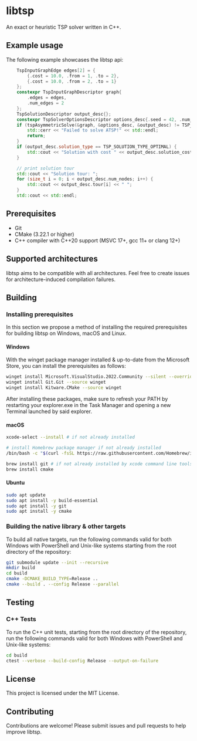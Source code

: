 # libtsp

An exact or heuristic TSP solver written in C++.

## Example usage

The following example showcases the libtsp api:
```cpp
    TspInputGraphEdge edges[2] = {
        {.cost = 10.0, .from = 1, .to = 2},
        {.cost = 10.0, .from = 2, .to = 1}
    };
    constexpr TspInputGraphDescriptor graph{
        .edges = edges,
        .num_edges = 2
    };
    TspSolutionDescriptor output_desc{};
    constexpr TspSolverOptionsDescriptor options_desc{.seed = 42, .num_iterations = 100};
    if (tspAsymmetricSolve(&graph, &options_desc, &output_desc) != TSP_STATUS_SUCCESS) {
        std::cerr << "Failed to solve ATSP!" << std::endl;
        return;
    }
    if (output_desc.solution_type == TSP_SOLUTION_TYPE_OPTIMAL) {
        std::cout << "Solution with cost " << output_desc.solution_cost << " is optimal.";
    }

    // print solution tour
    std::cout << "Solution tour: ";
    for (size_t i = 0; i < output_desc.num_nodes; i++) {
        std::cout << output_desc.tour[i] << " ";
    }
    std::cout << std::endl;
```

## Prerequisites

- Git
- CMake (3.22.1 or higher)
- C++ compiler with C++20 support (MSVC 17+, gcc 11+ or clang 12+)

## Supported architectures

libtsp aims to be compatible with all architectures.
Feel free to create issues for architecture-induced compilation failures.

## Building

### Installing prerequisites

In this section we propose a method of installing the required prerequisites for building libtsp on Windows, macOS and Linux.

#### Windows

With the winget package manager installed & up-to-date from the Microsoft Store, you can install the prerequisites as
follows:

```bash
winget install Microsoft.VisualStudio.2022.Community --silent --override "--wait --quiet --add ProductLang En-us --add Microsoft.VisualStudio.Workload.NativeDesktop --includeRecommended"
winget install Git.Git --source winget
winget install Kitware.CMake --source winget
```

After installing these packages, make sure to refresh your PATH by restarting your explorer.exe in the Task Manager and
opening a new Terminal launched by said explorer.

#### macOS

```bash
xcode-select --install # if not already installed

# install Homebrew package manager if not already installed
/bin/bash -c "$(curl -fsSL https://raw.githubusercontent.com/Homebrew/install/HEAD/install.sh)"

brew install git # if not already installed by xcode command line tools
brew install cmake
```

#### Ubuntu

```bash
sudo apt update
sudo apt install -y build-essential
sudo apt install -y git
sudo apt install -y cmake
```

### Building the native library & other targets

To build all native targets, run the following commands valid for both Windows with PowerShell and Unix-like systems
starting from the root directory of the repository:

```bash
git submodule update --init --recursive
mkdir build
cd build
cmake -DCMAKE_BUILD_TYPE=Release ..
cmake --build . --config Release --parallel
```

## Testing

### C++ Tests

To run the C++ unit tests, starting from the root directory of the repository, run the following commands valid for both
Windows with PowerShell and Unix-like systems:

```bash
cd build
ctest --verbose --build-config Release --output-on-failure
```


## License

This project is licensed under the MIT License.

## Contributing

Contributions are welcome! Please submit issues and pull requests to help improve libtsp.
